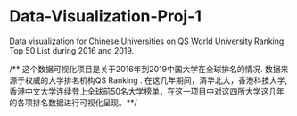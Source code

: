 # Data-Visualization-Proj-1
Data visualization for Chinese Universities on QS World University Ranking Top 50 List during 2016 and 2019.

/** 这个数据可视化项目是关于2016年到2019中国大学在全球排名的情况. 数据来源于权威的大学排名机构QS Ranking .
在这几年期间，清华北大，香港科技大学, 香港中文大学连续登上全球前50名大学榜单，在这一项目中对这四所大学这几年的各项排名数据进行可视化呈现。**/


